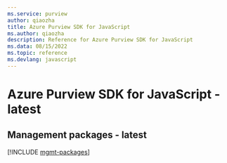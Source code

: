 ```yaml
---
ms.service: purview
author: qiaozha
title: Azure Purview SDK for JavaScript
ms.author: qiaozha
description: Reference for Azure Purview SDK for JavaScript
ms.data: 08/15/2022
ms.topic: reference
ms.devlang: javascript
---
```

# Azure Purview SDK for JavaScript - latest

## Management packages - latest
[!INCLUDE [mgmt-packages](purview-mgmt-index.md)]